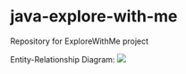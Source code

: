 # java-explore-with-me
Repository for ExploreWithMe project

Entity-Relationship Diagram:
![](C:\Users\zykin\Documents\Yandex.Praktikum_Java\Diploma\ExploreWithMe.jpg)